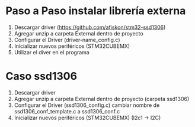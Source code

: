 # Paso a Paso instalar librería externa

1. Descargar driver (https://github.com/afiskon/stm32-ssd1306)
2. Agregar unzip a carpeta External dentro de proyecto
3. Configurar el Driver (driver-name_config.c)
4. Inicializar nuevos periféricos (STM32CUBEMX) 
5. Utilizar el diver en el programa



# Caso ssd1306
1. Descargar driver
2. Agregar unzip a carpeta External dentro de proyecto (carpeta ssd1306)
3. Configurar el Driver (ssd1306_config.c) cambiar nombre de ssd1306_conf_template.c a ssd1306_conf.c
4. Inicializar nuevos periféricos (STM32CUBEMX) (I2c1 -> I2C)